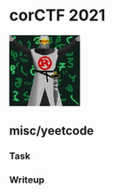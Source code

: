 # corCTF 2021

![corCTF](https://raw.githubusercontent.com/bf-s/CTF-Writeups/main/corCTF-2021/res/disc_crusader.jpg)

## misc/yeetcode
### Task

### Writeup



